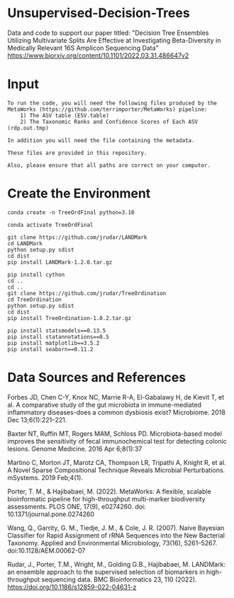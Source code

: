 # Unsupervised-Decision-Trees

Data and code to support our paper titled: "Decision Tree Ensembles Utilizing Multivariate Splits Are Effective at Investigating Beta-Diversity in Medically Relevant 16S Amplicon Sequencing Data"
https://www.biorxiv.org/content/10.1101/2022.03.31.486647v2

# Input
    To run the code, you will need the following files produced by the MetaWorks (https://github.com/terrimporter/MetaWorks) pipeline: 
        1) The ASV table (ESV.table)
        2) The Taxonomic Ranks and Confidence Scores of Each ASV (rdp.out.tmp)
        
    In addition you will need the file containing the metadata.
    
    These files are provided in this repository.
    
    Also, please ensure that all paths are correct on your computer.        

# Create the Environment
    conda create -n TreeOrdFinal python=3.10

    conda activate TreeOrdFinal
        
    git clone https://github.com/jrudar/LANDMark
    cd LANDMark
    python setup.py sdist
    cd dist
    pip install LANDMark-1.2.0.tar.gz
        
    pip install cython
    cd ..
    cd ..
    git clone https://github.com/jrudar/TreeOrdination
    cd TreeOrdination
    python setup.py sdist
    cd dist
    pip install TreeOrdination-1.0.2.tar.gz
        
    pip install statsmodels==0.13.5
    pip install statannotations==0.5
    pip install matplotlib==3.5.2
    pip install seaborn==0.11.2

# Data Sources and References

Forbes JD, Chen C-Y, Knox NC, Marrie R-A, El-Gabalawy H, de Kievit T, et al. 
A comparative study of the gut microbiota in immune-mediated inflammatory 
diseases-does a common dysbiosis exist? Microbiome. 2018 Dec 13;6(1):221–221. 

Baxter NT, Ruffin MT, Rogers MAM, Schloss PD. Microbiota-based model improves 
the sensitivity of fecal immunochemical test for detecting colonic lesions. 
Genome Medicine. 2016 Apr 6;8(1):37

Martino C, Morton JT, Marotz CA, Thompson LR, Tripathi A, Knight R, et al. A 
Novel Sparse Compositional Technique Reveals Microbial Perturbations. mSystems. 
2019 Feb;4(1).

Porter, T. M., & Hajibabaei, M. (2022). MetaWorks: A flexible, scalable bioinformatic 
pipeline for high-throughput multi-marker biodiversity assessments. PLOS ONE, 
17(9), e0274260. doi: 10.1371/journal.pone.0274260

Wang, Q., Garrity, G. M., Tiedje, J. M., & Cole, J. R. (2007). Naive Bayesian 
Classifier for Rapid Assignment of rRNA Sequences into the New Bacterial Taxonomy. 
Applied and Environmental Microbiology, 73(16), 5261–5267. 
doi:10.1128/AEM.00062-07

Rudar, J., Porter, T.M., Wright, M., Golding G.B., Hajibabaei, M. LANDMark: an 
ensemble approach to the supervised selection of biomarkers in high-throughput 
sequencing data. BMC Bioinformatics 23, 110 (2022). 
https://doi.org/10.1186/s12859-022-04631-z
